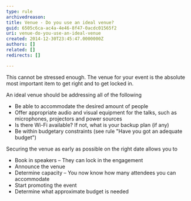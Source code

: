 ```yaml
---
type: rule
archivedreason: 
title: Venue - Do you use an ideal venue?
guid: 6505c6ca-ac4a-4e46-8f47-0acdc01565f2
uri: venue-do-you-use-an-ideal-venue
created: 2014-12-30T23:45:47.0000000Z
authors: []
related: []
redirects: []

---
```


This cannot be stressed enough. The venue for your event is the absolute most important item to get right and to get locked in.

<!--endintro-->

An ideal venue should be addressing all of the following

* Be able to accommodate the desired amount of people
* Offer appropriate audio and visual equipment for the talks, such as microphones, projectors and power sources
* Is there Wi-Fi available? If not, what is your backup plan (if any)
* Be within budgetary constraints (see rule "Have you got an adequate budget")


Securing the venue as early as possible on the right date allows you to

* Book in speakers – They can lock in the engagement
* Announce the venue
* Determine capacity – You now know how many attendees you can accommodate
* Start promoting the event
* Determine what approximate budget is needed
